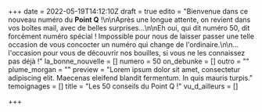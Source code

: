 +++
date = 2022-05-19T14:12:10Z
draft = true
edito = "Bienvenue dans ce nouveau numéro du **Point Q** !\n\nAprès une longue attente, on revient dans vos boîtes mail, avec de belles surprises...\n\nEh oui, qui dit numéro 50, dit forcément numéro spécial ! Impossible pour nous de laisser passer une telle occasion de vous concocter un numéro qui change de l'ordinaire.\n\n... l'occasion pour vous de découvrir nos bouilles, si vous ne les connaissez pas déjà !"
la_bonne_nouvelle = []
numero = 50
on_debunke = []
outro = ""
plume_morgan = ""
preview = "Lorem ipsum dolor sit amet, consectetur adipiscing elit. Maecenas eleifend blandit fermentum. In quis mauris turpis."
temoignages = []
title = "Les 50 conseils du Point Q !"
vu_d_ailleurs = []

+++
